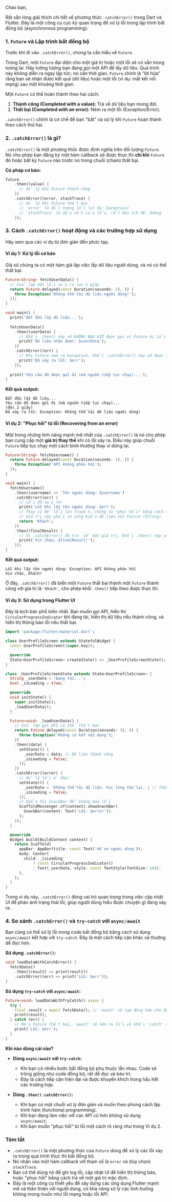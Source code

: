 Chào bạn,

Rất sẵn lòng giải thích chi tiết về phương thức `.catchError()` trong Dart và Flutter. Đây là một công cụ cực kỳ quan trọng để xử lý lỗi trong lập trình bất đồng bộ (asynchronous programming).

### 1. `Future` và Lập trình bất đồng bộ

Trước khi đi vào `.catchError()`, chúng ta cần hiểu về `Future`.

Trong Dart, một `Future` đại diện cho một giá trị hoặc một lỗi sẽ có sẵn trong tương lai. Hãy tưởng tượng bạn đang gọi một API để lấy dữ liệu. Quá trình này không diễn ra ngay lập tức; nó cần thời gian. `Future` chính là "lời hứa" rằng bạn sẽ nhận được kết quả (dữ liệu) hoặc một lỗi (ví dụ: mất kết nối mạng) sau một khoảng thời gian.

Một `Future` có thể hoàn thành theo hai cách:
1.  **Thành công (Completed with a value):** Trả về dữ liệu bạn mong đợi.
2.  **Thất bại (Completed with an error):** Ném ra một lỗi (Exception/Error).

`.catchError()` chính là cơ chế để bạn "bắt" và xử lý khi `Future` hoàn thành theo cách thứ hai.

### 2. `.catchError()` là gì?

`.catchError()` là một phương thức được định nghĩa trên đối tượng `Future`. Nó cho phép bạn đăng ký một hàm callback sẽ được thực thi **chỉ khi** `Future` đó hoặc bất kỳ `Future` nào trước nó trong chuỗi (chain) thất bại.

**Cú pháp cơ bản:**

```dart
future
    .then((value) {
      // Xử lý khi Future thành công
    })
    .catchError((error, stackTrace) {
      // Xử lý khi Future thất bại
      // 'error' là đối tượng lỗi (ví dụ: Exception)
      // 'stackTrace' là dấu vết của lỗi, rất hữu ích để debug
    });
```

### 3. Cách `.catchError()` hoạt động và các trường hợp sử dụng

Hãy xem qua các ví dụ từ đơn giản đến phức tạp.

#### Ví dụ 1: Xử lý lỗi cơ bản

Giả sử chúng ta có một hàm giả lập việc lấy dữ liệu người dùng, và nó có thể thất bại.

```dart
Future<String> fetchUserData() {
  // Giả lập một lỗi xảy ra sau 2 giây
  return Future.delayed(const Duration(seconds: 2), () {
    throw Exception('Không thể tải dữ liệu người dùng!');
  });
}

void main() {
  print('Bắt đầu lấy dữ liệu...');
  
  fetchUserData()
    .then((userData) {
      // Khối .then() này sẽ KHÔNG BAO GIỜ được gọi vì Future bị lỗi
      print('Dữ liệu nhận được: $userData');
    })
    .catchError((err) {
      // Khi Future ném ra Exception, khối .catchError() này sẽ được thực thi
      print('Đã xảy ra lỗi: $err');
    });
    
  print('Yêu cầu đã được gửi đi (mã nguồn tiếp tục chạy)...');
}
```

**Kết quả output:**
```
Bắt đầu lấy dữ liệu...
Yêu cầu đã được gửi đi (mã nguồn tiếp tục chạy)...
(đợi 2 giây)
Đã xảy ra lỗi: Exception: Không thể tải dữ liệu người dùng!
```

#### Ví dụ 2: "Phục hồi" từ lỗi (Recovering from an error)

Một trong những tính năng mạnh mẽ nhất của `.catchError()` là nó cho phép bạn cung cấp một **giá trị thay thế** khi có lỗi xảy ra. Điều này giúp chuỗi `Future` tiếp tục chạy một cách bình thường thay vì dừng lại.

```dart
Future<String> fetchUsername() {
  return Future.delayed(const Duration(seconds: 1), () {
    throw Exception('API không phản hồi');
  });
}

void main() {
  fetchUsername()
    .then((username) => 'Tên người dùng: $username')
    .catchError((err) {
      // Lỗi đã xảy ra!
      print('Lỗi khi lấy tên người dùng: $err');
      // Thay vì để lỗi lan truyền, chúng ta "phục hồi" bằng cách trả về một giá trị mặc định.
      // Giá trị này phải có cùng kiểu dữ liệu với Future (String).
      return 'Khách'; 
    })
    .then((finalResult) {
      // Vì .catchError() đã trả về một giá trị, khối .then() này sẽ được thực thi.
      print('Xin chào, $finalResult!');
    });
}
```

**Kết quả output:**
```
Lỗi khi lấy tên người dùng: Exception: API không phản hồi
Xin chào, Khách!
```
Ở đây, `.catchError()` đã biến một `Future` thất bại thành một `Future` thành công với giá trị là `'Khách'`, cho phép khối `.then()` tiếp theo được thực thi.

#### Ví dụ 3: Sử dụng trong Flutter UI

Đây là kịch bản phổ biến nhất. Bạn muốn gọi API, hiển thị `CircularProgressIndicator` khi đang tải, hiển thị dữ liệu nếu thành công, và hiển thị thông báo lỗi nếu thất bại.

```dart
import 'package:flutter/material.dart';

class UserProfileScreen extends StatefulWidget {
  const UserProfileScreen({super.key});

  @override
  State<UserProfileScreen> createState() => _UserProfileScreenState();
}

class _UserProfileScreenState extends State<UserProfileScreen> {
  String _userData = 'Đang tải...';
  bool _isLoading = true;

  @override
  void initState() {
    super.initState();
    _loadUserData();
  }

  Future<void> _loadUserData() {
    // Giả lập gọi API có thể thất bại
    return Future.delayed(const Duration(seconds: 3), () {
      throw Exception('Không có kết nối mạng');
    })
    .then((data) {
      setState(() {
        _userData = data; // Dữ liệu thành công
        _isLoading = false;
      });
    })
    .catchError((error) {
      // Xử lý lỗi ở đây!
      setState(() {
        _userData = 'Không thể tải dữ liệu. Vui lòng thử lại.'; // Thông báo lỗi cho người dùng
        _isLoading = false;
      });
      // Hiển thị SnackBar để thông báo lỗi
      ScaffoldMessenger.of(context).showSnackBar(
        SnackBar(content: Text('Lỗi: $error')),
      );
    });
  }

  @override
  Widget build(BuildContext context) {
    return Scaffold(
      appBar: AppBar(title: const Text('Hồ sơ người dùng')),
      body: Center(
        child: _isLoading
            ? const CircularProgressIndicator()
            : Text(_userData, style: const TextStyle(fontSize: 18)),
      ),
    );
  }
}
```

Trong ví dụ này, `.catchError()` đóng vai trò quan trọng trong việc cập nhật UI để phản ánh trạng thái lỗi, giúp người dùng hiểu được chuyện gì đang xảy ra.

### 4. So sánh `.catchError()` và `try-catch` với `async/await`

Bạn cũng có thể xử lý lỗi trong code bất đồng bộ bằng cách sử dụng `async/await` kết hợp với `try-catch`. Đây là một cách tiếp cận khác và thường dễ đọc hơn.

**Sử dụng `.catchError()`:**
```dart
void loadDataWithCatchError() {
  fetchData()
    .then((result) => print(result))
    .catchError((err) => print('Lỗi: $err'));
}
```

**Sử dụng `try-catch` với `async/await`:**
```dart
Future<void> loadDataWithTryCatch() async {
  try {
    final result = await fetchData(); // 'await' sẽ tạm dừng hàm cho đến khi Future hoàn thành
    print(result);
  } catch (err) {
    // Nếu Future thất bại, 'await' sẽ ném ra lỗi và khối 'catch' sẽ bắt được nó.
    print('Lỗi: $err');
  }
}
```

**Khi nào dùng cái nào?**

*   **Dùng `async/await` với `try-catch`:**
    *   Khi bạn có nhiều bước bất đồng bộ phụ thuộc lẫn nhau. Code sẽ trông giống như code đồng bộ, rất dễ đọc và bảo trì.
    *   Đây là cách tiếp cận hiện đại và được khuyến khích trong hầu hết các trường hợp.

*   **Dùng `.then().catchError()`:**
    *   Khi bạn có một chuỗi xử lý đơn giản và muốn theo phong cách lập trình hàm (functional programming).
    *   Khi bạn đang làm việc với các API cũ hơn không sử dụng `async/await`.
    *   Khi bạn muốn "phục hồi" từ lỗi một cách rõ ràng như trong Ví dụ 2.

### Tóm tắt

*   `.catchError()` là một phương thức của `Future` dùng để xử lý các lỗi xảy ra trong quá trình thực thi bất đồng bộ.
*   Nó nhận vào một hàm callback với tham số là `error` và (tùy chọn) `stackTrace`.
*   Bạn có thể dùng nó để ghi log lỗi, cập nhật UI để hiển thị thông báo, hoặc "phục hồi" bằng cách trả về một giá trị mặc định.
*   Đây là một công cụ thiết yếu để xây dựng các ứng dụng Flutter mạnh mẽ và thân thiện với người dùng, có khả năng xử lý các tình huống không mong muốn như lỗi mạng hoặc lỗi API.
